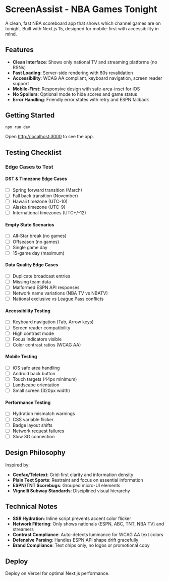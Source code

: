# ScreenAssist - NBA Games Tonight

A clean, fast NBA scoreboard app that shows which channel games are on tonight. Built with Next.js 15, designed for mobile-first with accessibility in mind.

## Features

- **Clean Interface**: Shows only national TV and streaming platforms (no RSNs)
- **Fast Loading**: Server-side rendering with 60s revalidation
- **Accessibility**: WCAG AA compliant, keyboard navigation, screen reader support
- **Mobile-First**: Responsive design with safe-area-inset for iOS
- **No Spoilers**: Optional mode to hide scores and game status
- **Error Handling**: Friendly error states with retry and ESPN fallback

## Getting Started

```bash
npm run dev
```

Open [http://localhost:3000](http://localhost:3000) to see the app.

## Testing Checklist

### Edge Cases to Test

#### DST & Timezone Edge Cases
- [ ] Spring forward transition (March)
- [ ] Fall back transition (November) 
- [ ] Hawaii timezone (UTC-10)
- [ ] Alaska timezone (UTC-9)
- [ ] International timezones (UTC+/-12)

#### Empty State Scenarios
- [ ] All-Star break (no games)
- [ ] Offseason (no games)
- [ ] Single game day
- [ ] 15-game day (maximum)

#### Data Quality Edge Cases
- [ ] Duplicate broadcast entries
- [ ] Missing team data
- [ ] Malformed ESPN API responses
- [ ] Network name variations (NBA TV vs NBATV)
- [ ] National exclusive vs League Pass conflicts

#### Accessibility Testing
- [ ] Keyboard navigation (Tab, Arrow keys)
- [ ] Screen reader compatibility
- [ ] High contrast mode
- [ ] Focus indicators visible
- [ ] Color contrast ratios (WCAG AA)

#### Mobile Testing
- [ ] iOS safe area handling
- [ ] Android back button
- [ ] Touch targets (44px minimum)
- [ ] Landscape orientation
- [ ] Small screen (320px width)

#### Performance Testing
- [ ] Hydration mismatch warnings
- [ ] CSS variable flicker
- [ ] Badge layout shifts
- [ ] Network request failures
- [ ] Slow 3G connection

## Design Philosophy

Inspired by:
- **Ceefax/Teletext**: Grid-first clarity and information density
- **Plain Text Sports**: Restraint and focus on essential information
- **ESPN/TNT Scorebugs**: Grouped micro-UI elements
- **Vignelli Subway Standards**: Disciplined visual hierarchy

## Technical Notes

- **SSR Hydration**: Inline script prevents accent color flicker
- **Network Filtering**: Only shows nationals (ESPN, ABC, TNT, NBA TV) and streamers
- **Contrast Compliance**: Auto-detects luminance for WCAG AA text colors
- **Defensive Parsing**: Handles ESPN API shape drift gracefully
- **Brand Compliance**: Text chips only, no logos or promotional copy

## Deploy

Deploy on Vercel for optimal Next.js performance.
